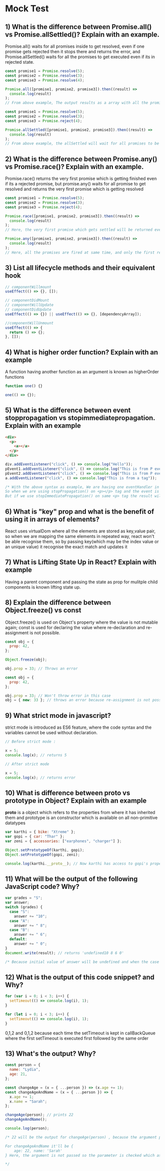 # Mock Test

## 1) What is the difference between Promise.all() vs Promise.allSettled()? Explain with an example.

Promise.all() waits for all promises inside to get resolved, even if one promise gets rejected then it stops there and returns the error, and Promise.allSettled() waits for all the promises to get executed even if its in rejected state.

```js
const promise1 = Promise.resolve(5);
const promise2 = Promise.resolve(3);
const promise3 = Promise.resolve(4);

Promise.all([promise1, promise2, promise3]).then((result) =>
  console.log(result)
);
// From above example, The output results as a array with all the promises values, if the promise2 is in reject stage it will stop there and returns the promise2 as error.

const promise1 = Promise.resolve(5);
const promise2 = Promise.resolve(3);
const promise3 = Promise.reject(4);

Promise.allSettled([promise1, promise2, promise3]).then((result) =>
  console.log(result)
);
// From above example, the allSettled will wait for all promises to be settled and returns the result of the  promises even if its a rejected.
```

## 2) What is the difference between Promise.any() vs Promise.race()? Explain with an example.

Promise.race() returns the very first promise which is getting finished even if its a rejected promise, but promise.any() waits for all promise to get resolved and returns the very first promise which is getting resolved

```js
const promise1 = Promise.resolve(5);
const promise2 = Promise.resolve(3);
const promise3 = Promise.reject(4);

Promise.race([promise1, promise2, promise3]).then((result) =>
  console.log(result)
);
// Here, the very first promise which gets settled will be returned even if its a rejected one.

Promise.any([promise1, promise2, promise3]).then((result) =>
  console.log(result)
);
// Here, all the promises are fired at same time, and only the first resolved promise is returned.
```

## 3) List all lifecycle methods and their equivalent hook

```js
// componentWillmount
useEffect(() => {}, []);

// componentDidMount
// componentWillUpdate
// componentDidUpdate
useEffect(() => {}) || useEffect(() => {}, [dependencyArray]);

//componentWillUnmount
useEffect(() => {
  return () => {};
}, []);
```

## 4) What is higher order function? Explain with an example

A function having another function as an argument is known as higherOrder functions

```js
function one() {}

one(() => {});
```

## 5) What is the difference between event stoppropagation vs stopimmediatepropagation. Explain with an example

```html
<div>
  <p>
    <a></a>
  </p>
</div>
```

```js
div.addEventListener("click", () => console.log("Hello"));
pEvent1.addEventListener("click", () => console.log("This is from P event 1"));
pEvent2.addEventListener("click", () => console.log("This is from P event 2"));
a.addEventListener("click", () => console.log("This is from a tag"));

/* With the above syntax as example, We are having one eventHandler in <div></div> tag and two event Handler in <p></p> tag and finally one event handler in <a></a> tag,
So when we are using stopPropagation() on <p></p> tag and the event is triggered from <a> tag the result will be like = 'This is from a tag' >> 'This is from P event 1' >> 'This is from P event 2',
But if we use stopImmediatePropagation() on same <p> tag the result will be like = 'This is from a tag' >> 'This is from P event 1'. The execution will stop within the handler itself on stopImmediatePropagation and the execution stops only after executing all event handlers on the same tag in stopPropagation. */
```

## 6) What is "key" prop and what is the benefit of using it in arrays of elements?

React uses virtualDom where all the elements are stored as key,value pair, so when we are mapping the same elements in repeated way, react won't be able recognise them, so by passing key(which may be the index value or an unique value) it recognise the exact match and updates it

## 7) What is Lifting State Up in React? Explain with example

Having a parent component and passing the state as prop for mulitple child components is known lifting state up.

## 8) Explain the difference between Object.freeze() vs const

Object.freeze() is used on Object's property where the value is not mutable again;
const is used for declaring the value where re-declaration and re-assignment is not possible.

```js
const obj = {
  prop: 42,
};

Object.freeze(obj);

obj.prop = 33; // Throws an error

const obj = {
  prop: 42,
};

obj.prop = 33; // Won't throw error in this case
obj = { new: 33 }; // throws an error because re-assignment is not possible in const
```

## 9) What strict mode in javascript?

strict mode is introduced as ES6 feature, where the code syntax and the variables cannot be used without declaration.

```js
// Before strict mode :

x = 5;
console.log(x); // returns 5

// After strict mode

x = 5;
console.log(x); // returns error
```

## 10) What is difference between **proto** vs prototype in Object? Explain with an example

**proto** is a object which refers to the properties from where it has inherited them and prototype is an constructor which is available on all non-primitive datatypes

```js
var karthi = { bike: "Xtreme" };
var gopi = { car: "Thar" };
var zeni = { accessories: ["earphones", "charger"] };

Object.setPrototypeOf(karthi, gopi);
Object.setPrototypeOf(gopi, zeni);

console.log(karthi.__proto__); // Now karthi has access to gopi's property which is __proto__
```

## 11) What will be the output of the following JavaScript code? Why?

```js
var grades = "S";
var answer;
switch (grades) {
  case "S":
    answer += "10";
  case "A":
    answer += " 8";
  case "B":
    answer += " 6";
  default:
    answer += " 0";
}
document.write(result); // returns 'undefined10 8 6 0'

/* Because initial value of answer will be undefined and when the case is 'S' undefined will be concatenated with '10'and since there is no break keyword it continues till the last. */
```

## 12) What is the output of this code snippet? and Why?

```js
for (var i = 0; i < 3; i++) {
  setTimeout(() => console.log(i), 1);
}

for (let i = 0; i < 3; i++) {
  setTimeout(() => console.log(i), 1);
}
```

0,1,2 and 0,1,2 because each time the setTimeout is kept in callBackQueue where the first setTimeout is executed first followed by the same order

## 13) What's the output? Why?

```js
const person = {
  name: "Lydia",
  age: 21,
};

const changeAge = (x = { ...person }) => (x.age += 1);
const changeAgeAndName = (x = { ...person }) => {
  x.age += 1;
  x.name = "Sarah";
};

changeAge(person); // prints 22
changeAgeAndName();

console.log(person);

/* 22 will be the output for changeAge(person) , because the argument passed is person object.

For changeAgeAndName it'll be {
    age: 22, name: 'Sarah'
} Here, the argument is not passed so the parameter is checked which as a default value

*/
```
